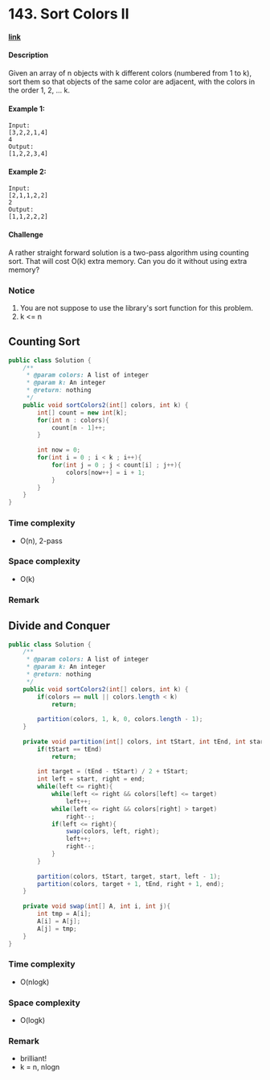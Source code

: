 # 143. Sort Colors II

#### [link](https://www.lintcode.com/problem/sort-colors-ii/description)

#### Description
Given an array of n objects with k different colors (numbered from 1 to k), sort them so that objects of the same color are adjacent, with the colors in the order 1, 2, ... k.

#### Example 1:
```
Input: 
[3,2,2,1,4] 
4
Output: 
[1,2,2,3,4]
```
#### Example 2:
```
Input: 
[2,1,1,2,2] 
2
Output: 
[1,1,2,2,2]
```

#### Challenge
A rather straight forward solution is a two-pass algorithm using counting sort. That will cost O(k) extra memory. Can you do it without using extra memory?

### Notice
1. You are not suppose to use the library's sort function for this problem.
2. k <= n

## Counting Sort
```java
public class Solution {
    /**
     * @param colors: A list of integer
     * @param k: An integer
     * @return: nothing
     */
    public void sortColors2(int[] colors, int k) {
        int[] count = new int[k];
        for(int n : colors){
            count[n - 1]++;
        }
        
        int now = 0;
        for(int i = 0 ; i < k ; i++){
            for(int j = 0 ; j < count[i] ; j++){
                colors[now++] = i + 1;
            }
        }
    }
}
```
### Time complexity
* O(n), 2-pass
### Space complexity
* O(k)
### Remark

## Divide and Conquer
```java
public class Solution {
    /**
     * @param colors: A list of integer
     * @param k: An integer
     * @return: nothing
     */
    public void sortColors2(int[] colors, int k) {
        if(colors == null || colors.length < k)
            return;
            
        partition(colors, 1, k, 0, colors.length - 1);
    }
    
    private void partition(int[] colors, int tStart, int tEnd, int start, int end){
        if(tStart == tEnd)
            return;
            
        int target = (tEnd - tStart) / 2 + tStart;
        int left = start, right = end;
        while(left <= right){
            while(left <= right && colors[left] <= target)
                left++;
            while(left <= right && colors[right] > target)
                right--;
            if(left <= right){
                swap(colors, left, right);
                left++;
                right--;
            }
        }
        
        partition(colors, tStart, target, start, left - 1);
        partition(colors, target + 1, tEnd, right + 1, end);
    }
    
    private void swap(int[] A, int i, int j){
        int tmp = A[i];
        A[i] = A[j];
        A[j] = tmp;
    }
}
```
### Time complexity
* O(nlogk)
### Space complexity
* O(logk)
### Remark
* brilliant!
* k = n, nlogn